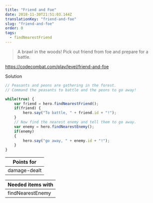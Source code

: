 ```yaml
---
title: "Friend and Foe"
date: 2018-11-30T21:51:03.144Z
translationKey: "friend-and-foe"
slug: "friend-and-foe"
order: 0
tags:
  - findNearestFriend
---
```


> A brawl in the woods! Pick out friend from foe and prepare for a battle.

https://codecombat.com/play/level/friend-and-foe

Solution

```javascript
// Peasants and peons are gathering in the forest.
// Command the peasants to battle and the peons to go away!

while(true) {
    var friend = hero.findNearestFriend();
    if(friend) {
        hero.say("To battle, " + friend.id + "!");
    }
    // Now find the nearest enemy and tell them to go away.
    var enemy = hero.findNearestEnemy();
    if(enemy)
    {
        hero.say("go away, " + enemy.id + "!");
    }    
}
```

Points for |
--- |
damage-dealt |

Needed items with |
--- |
findNearestEnemy |


